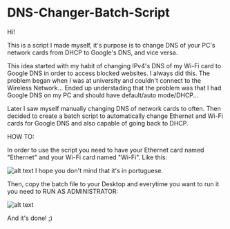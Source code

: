 # DNS-Changer-Batch-Script

Hi!

This is a script I made myself, it's purpose is to change DNS of your PC's network cards from DHCP to Google's DNS, and vice versa.

This idea started with my habit of changing IPv4's DNS of my Wi-Fi card to Google DNS in order to access blocked websites. I always did this. The problem began when I was at university and couldn't connect to the Wireless Network... Ended up understading that the problem was that I had Google DNS on my PC and should have default/auto mode/DHCP...

Later I saw myself manually changing DNS of network cards to often. Then decided to create a batch script to automatically change Ethernet and Wi-Fi cards for Google DNS and also capable of going back to DHCP.

HOW TO:

In order to use the script you need to have your Ethernet card named "Ethernet" and your Wi-Fi card named "Wi-Fi". Like this:

![alt text](https://image.prntscr.com/image/Cgq9l9v3SPGSzIc8aWdEtg.png)
I hope you don't mind that it's in portuguese.

Then, copy the batch file to your Desktop and everytime you want to run it you need to RUN AS ADMINISTRATOR:

![alt text](https://image.prntscr.com/image/-0lLgq6DTLyRsOSconfJIg.png)

And it's done! ;)
